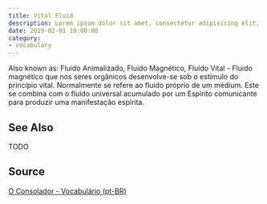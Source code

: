 ```yaml
---
title: Vital Fluid
description: Lorem ipsum dolor sit amet, consectetur adipisicing elit, sed do eiusmod tempor incididunt ut labore et dolore magna aliqua.  TODO
date: 2019-02-01 19:00:00
category:
- vocabulary
---
```


Also known as: Fluido Animalizado, Fluido Magnético, Fluido Vital - Fluido magnético que nos seres orgânicos desenvolve-se sob o estímulo do princípio vital. Normalmente se refere ao fluido próprio de um médium. Este se combina com o fluido universal acumulado por um Espírito comunicante para produzir uma manifestação espírita.

## See Also
TODO

## Source
[O Consolador - Vocabulário (pt-BR)](http://www.oconsolador.com.br/linkfixo/vocabulario/principal.html)


